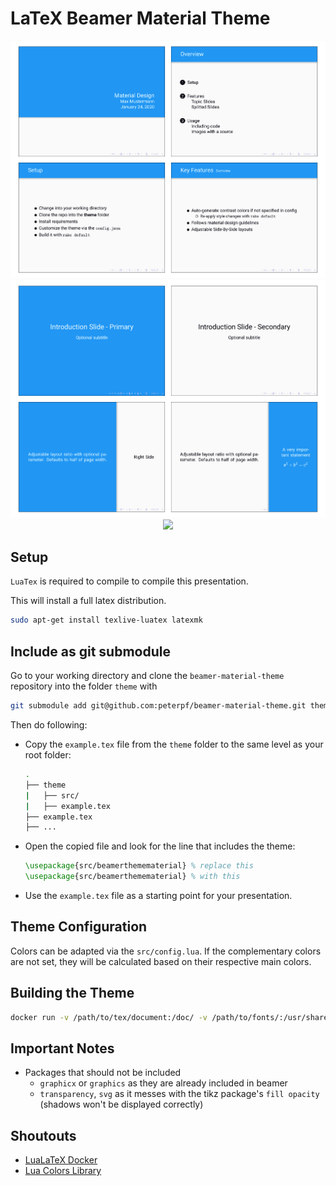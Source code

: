 # LaTeX Beamer Material Theme

<p align="center">
  <a href="demo/demo-lightblue.pdf">
    <img src="demo/demo-lightblue-0.png?raw=true">
  </a>
  <a href="demo/demo-lightblue.pdf">
    <img src="demo/demo-lightblue-1.png?raw=true">
  </a>
  <a href="demo/demo-lightblue.pdf">
    <img src="https://github.com/peterpf/beamer-material-theme/blob/develop/demo/demo-lightblue-2.png?raw=true">
  </a>
</p>

## Setup

`LuaTex` is required to compile to compile this presentation.

This will install a full latex distribution.

```bash
sudo apt-get install texlive-luatex latexmk
```

## Include as git submodule

Go to your working directory and clone the `beamer-material-theme` repository into the folder `theme` with

```bash
git submodule add git@github.com:peterpf/beamer-material-theme.git theme
```

Then do following:

- Copy the `example.tex` file from the `theme` folder to the same level as your root folder:

    ```bash
    .
    ├── theme
    |   ├── src/
    |   ├── example.tex
    ├── example.tex
    ├── ...
    ```

- Open the copied file and look for the line that includes the theme:

  ```latex
  \usepackage{src/beamerthemematerial} % replace this
  \usepackage{src/beamerthemematerial} % with this
  ```

- Use the `example.tex` file as a starting point for your presentation.

## Theme Configuration

Colors can be adapted via the `src/config.lua`.
If the complementary colors are not set, they will be calculated based on their respective main colors.

## Building the Theme

```bash
docker run -v /path/to/tex/document:/doc/ -v /path/to/fonts/:/usr/share/fonts/external/ -t -i thomasweise/texlive lualatex.sh example.tex
```

## Important Notes

- Packages that should not be included
  - `graphicx` or `graphics` as they are already included in beamer
  - `transparency`, `svg` as it messes with the tikz package's `fill opacity` (shadows won't be displayed correctly)

## Shoutouts

- [LuaLaTeX Docker](https://github.com/brokenpylons/docker-lualatex)
- [Lua Colors Library](https://github.com/yuri/lua-colors)
